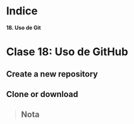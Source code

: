 # Indice

**18.  Uso de Git**

# Clase 18:  Uso de GitHub 

## Create a new repository 

## Clone or download

>## Nota